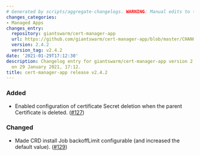 ```yaml
---
# Generated by scripts/aggregate-changelogs. WARNING: Manual edits to this files will be overwritten.
changes_categories:
- Managed Apps
changes_entry:
  repository: giantswarm/cert-manager-app
  url: https://github.com/giantswarm/cert-manager-app/blob/master/CHANGELOG.md#242---2021-01-29
  version: 2.4.2
  version_tag: v2.4.2
date: '2021-01-29T17:12:30'
description: Changelog entry for giantswarm/cert-manager-app version 2.4.2, published
  on 29 January 2021, 17:12.
title: cert-manager-app release v2.4.2
---
```


### Added
- Enabled configuration of certificate Secret deletion when the parent Certificate is deleted. ([#127](https://github.com/giantswarm/cert-manager-app/pull/127))
### Changed
- Made CRD install Job backoffLimit configurable (and increased the default value). ([#129](https://github.com/giantswarm/cert-manager-app/pull/129))
